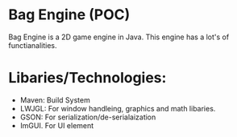 # Bag Engine (POC)
Bag Engine is a 2D game engine in Java. This engine has a lot's of functianalities. 

# Libaries/Technologies:
- Maven: Build System
- LWJGL: For window handleing, graphics and math libaries.
- GSON: For serialization/de-serialaization
- ImGUI. For UI element 
